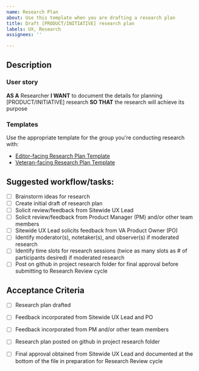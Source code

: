 ```yaml
---
name: Research Plan
about: Use this template when you are drafting a research plan 
title: Draft [PRODUCT/INITIATIVE] research plan
labels: UX, Research
assignees: ''

---
```


## Description

### User story
**AS A** Researcher
**I WANT** to document the details for planning [PRODUCT/INITIATIVE] research
**SO THAT** the research will achieve its purpose

### Templates
Use the appropriate template for the group you're conducting research with:
- [Editor-facing Research Plan Template](https://github.com/department-of-veterans-affairs/va.gov-team/blob/master/platform/cms/research/sitewide-cms-editor-research-plan-template.md)
- [Veteran-facing Research Plan Template](https://github.com/department-of-veterans-affairs/va.gov-team/blob/master/platform/research/research-plan-template.md)

## Suggested workflow/tasks:
- [ ] Brainstorm ideas for research
- [ ] Create initial draft of research plan
- [ ] Solicit review/feedback from Sitewide UX Lead
- [ ] Solicit review/feedback from Product Manager (PM) and/or other team members
- [ ] Sitewide UX Lead solicits feedback from VA Product Owner (PO)
- [ ] Identify moderator(s), notetaker(s), and observer(s) if moderated research
- [ ] Identify time slots for research sessions (twice as many slots as # of participants desired) if moderated research
- [ ] Post on github in project research folder for final approval before submitting to Research Review cycle

## Acceptance Criteria
- [ ] Research plan drafted
- [ ] Feedback incorporated from Sitewide UX Lead and PO
- [ ] Feedback incorporated from PM and/or other team members
- [ ] Research plan posted on github in project research folder
- [ ] Final approval obtained from Sitewide UX Lead and documented at the bottom of the file in preparation for Research Review cycle




